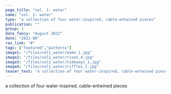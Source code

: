 ```yaml
---
page_title: "vol. 1: water"
name: "vol. 1: water"
type: "a collection of four water-inspired, cable-entwined pieces"
publication: ""
group: 1
date_fancy: "August 2022"
date: "2022-08"
rav_link: "#"
tags: ["featured","patterns"]
image1: "/files/vol1_water/wake_1.jpg"
image2: "/files/vol1_water/riven_4.jpg"
image3: "/files/vol1_water/tideways_1.jpg"
image4: "/files/vol1_water/riffles_1.jpg"
teaser_text: "a collection of four water-inspired, cable-entwined pieces"
---
```


a collection of four water-inspired, cable-entwined pieces
